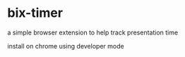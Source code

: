 # bix-timer
a simple browser extension to help track presentation time


install on chrome using developer mode


